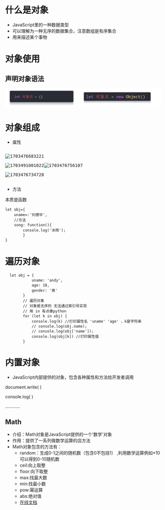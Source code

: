 # 什么是对象

* JavaScript里的一种数据类型
* 可以理解为一种无序的数据集合，注意数组是有序集合
* 用来描述某个事物

# 对象使用

## 声明对象语法

![1703474175552](image/10.0/1703474175552.png)

# 对象组成

* 属性

<pre class="vditor-reset" placeholder="" contenteditable="true" spellcheck="false"><p data-block="0"><img src="https://file+.vscode-resource.vscode-cdn.net/c%3A/.Github/MyCode/JavaScript/10.%E5%AF%B9%E8%B1%A1/image/10.0/1703476683221.png" alt="1703476683221"/></p><p data-block="0"><img src="https://file+.vscode-resource.vscode-cdn.net/c%3A/.Github/MyCode/JavaScript/10.%E5%AF%B9%E8%B1%A1/image/10.0/1703491001022.png" alt="1703491001022"/><img src="https://file+.vscode-resource.vscode-cdn.net/c%3A/.Github/MyCode/JavaScript/10.%E5%AF%B9%E8%B1%A1/image/10.0/1703476756107.png" alt="1703476756107"/></p><p data-block="0"><img src="https://file+.vscode-resource.vscode-cdn.net/c%3A/.Github/MyCode/JavaScript/10.%E5%AF%B9%E8%B1%A1/image/10.0/1703476734728.png" alt="1703476734728"/></p></pre>

* 方法

本质是函数

```
let obj={
	uname=:'刘德华',
	//方法
	song: function(){
		console.log('冰雨');
		}
}
```

# 遍历对象

```
  let obj = {
            uname: 'andy',
            age: 18,
            gender: '男'
        }
        // 遍历对象
        // 对象是无序的 无法通过索引号实现
        // 用 in 有点像python 
        for (let k in obj) {
            console.log(k) //打印属性名 'uname' 'age' ，k是字符串
            // console.log(obj.name);
            // console.log(obj['name']);
            console.log(obj[k]) //打印属性值
        }
```

# 内置对象

* JavaScript内部提供的对象，包含各种属性和方法给开发者调用

document.write( )

console.log( )

............

## Math

* 介绍：Math对象是JavaScript提供的一个'数学'对象
* 作用：提供了一系列做数学运算的店方法
* Math对象包含的方法有：
  * random：生成0-1之间的随机数（包含0不包括1） ,利用数学运算例如*10可以得到0-10随机数
  * ceil:向上取整
  * floor:向下取整
  * max:找最大数
  * min:找最小数
  * pow:幂运算
  * abs:绝对值
  * [在线文档](https://developer.mozilla.org/zh-CN/docs/Web/JavaScript/Reference/Global_Objects/Math)
